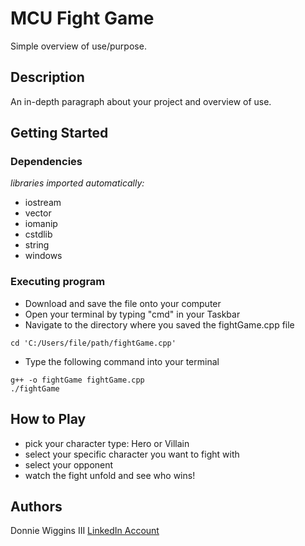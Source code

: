 # MCU Fight Game

Simple overview of use/purpose.

## Description

An in-depth paragraph about your project and overview of use.

## Getting Started

### Dependencies

_libraries imported automatically:_
- iostream
- vector
- iomanip
- cstdlib
- string
- windows

### Executing program

* Download and save the file onto your computer
* Open your terminal by typing "cmd" in your Taskbar
* Navigate to the directory where you saved the fightGame.cpp file
```
cd 'C:/Users/file/path/fightGame.cpp'
```
* Type the following command into your terminal
```
g++ -o fightGame fightGame.cpp
./fightGame
```

## How to Play

- pick your character type: Hero or Villain
- select your specific character you want to fight with
- select your opponent
- watch the fight unfold and see who wins!

## Authors

Donnie Wiggins III
[LinkedIn Account](https://www.linkedin.com/in/donnie-wiggins-87865b234/)
